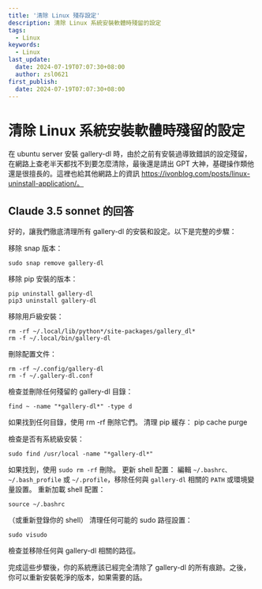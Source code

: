 ```yaml
---
title: '清除 Linux 殘存設定'
description: 清除 Linux 系統安裝軟體時殘留的設定
tags:
  - Linux
keywords:
  - Linux
last_update:
  date: 2024-07-19T07:07:30+08:00
  author: zsl0621
first_publish:
  date: 2024-07-19T07:07:30+08:00
---
```


# 清除 Linux 系統安裝軟體時殘留的設定

在 ubuntu server 安裝 gallery-dl 時，由於之前有安裝過導致錯誤的設定殘留，在網路上查老半天都找不到要怎麼清除，最後還是請出 GPT 大神，基礎操作類他還是很擅長的。這裡也給其他網路上的資訊 https://ivonblog.com/posts/linux-uninstall-application/。

## Claude 3.5 sonnet 的回答

好的，讓我們徹底清理所有 gallery-dl 的安裝和設定。以下是完整的步驟：

移除 snap 版本：

```shell
sudo snap remove gallery-dl
```

移除 pip 安裝的版本：

```shell
pip uninstall gallery-dl
pip3 uninstall gallery-dl
```

移除用戶級安裝：

```shell
rm -rf ~/.local/lib/python*/site-packages/gallery_dl*
rm -f ~/.local/bin/gallery-dl
```

刪除配置文件：

```shell
rm -rf ~/.config/gallery-dl
rm -f ~/.gallery-dl.conf
```

檢查並刪除任何殘留的 gallery-dl 目錄：

```shell
find ~ -name "*gallery-dl*" -type d
```

如果找到任何目錄，使用 rm -rf 刪除它們。
清理 pip 緩存：
pip cache purge

檢查是否有系統級安裝：

```shell
sudo find /usr/local -name "*gallery-dl*"
```

如果找到，使用 `sudo rm -rf` 刪除。
更新 shell 配置：
編輯 `~/.bashrc、~/.bash_profile` 或 `~/.profile`，移除任何與 `gallery-dl` 相關的 `PATH` 或環境變量設置。
重新加載 shell 配置：

```shell
source ~/.bashrc
```

（或重新登錄你的 shell）
清理任何可能的 sudo 路徑設置：

```shell
sudo visudo
```

檢查並移除任何與 gallery-dl 相關的路徑。

完成這些步驟後，你的系統應該已經完全清除了 gallery-dl 的所有痕跡。之後，你可以重新安裝乾淨的版本，如果需要的話。
